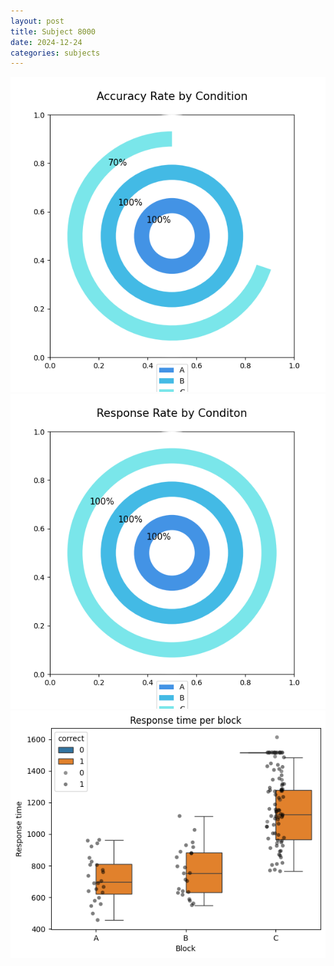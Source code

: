 ```yaml
---
layout: post
title: Subject 8000
date: 2024-12-24
categories: subjects
---
```


![](data/8000/run-28/8000_accuracy_rate.png)
![](data/8000/run-28/8000_response_rate.png)
![](data/8000/run-28/8000_rt.png)

